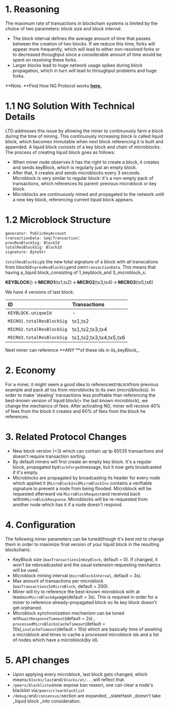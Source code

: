 # 1. Reasoning

The maximum rate of transactions in blockchain systems is limited by the choice of two parameters: block size and block interval.

* The block interval defines the average amount of time that passes between the creation of two blocks. If we reduce this time, forks will appear more frequently, which will lead to either non-resolved forks or to decreased throughput since a considerable amount of time would be spent on resolving these forks.
* Larger blocks lead to huge network usage spikes during block propagation, which in turn will lead to throughput problems and huge forks.

**Note. **Find How NG Protocol works [**here.**](../platform-features/ng-protocol.md)

# 1.1 NG Solution With Technical Details

LTO addresses this issue by allowing the miner to continuously farm a block during the time of mining. This continuously increasing block is called liquid block, which becomes immutable when next block referencing it is built and appended. A liquid block consists of a key block and chain of microblocks. The process of creating liquid block goes as follows:

* When miner node observes it has the right to create a block, it creates and sends keyBlock, which is regularly just an empty block.
* After that, it creates and sends microblocks every 3 seconds. Microblock is very similar to regular block: it's a non-empty pack of transactions, which references its parent: previous microblock or key block.
* Microblocks are continuously mined and propagated to the network until a new key block, referencing current liquid block appears.

# 1.2 Microblock Structure

```cpp
generator: PublicKeyAccount
transactionData: Seq[Transaction]
prevResBlockSig: BlockId
totalResBlockSig: BlockId
signature: ByteStr
```

`totalResBlockSig`is the new total signature of a block with all transcations from blockId=`prevResBlockSig`and own`transactionData`. This means that having a\_liquid block\_consisting of 1\_keyblock\_and 3\_microblock\_s:

**KEYBLOCK**\(\) &lt;-**MICRO1**\(tx1,tx2\) &lt;-**MICRO2**\(tx3,tx4\) &lt;-**MICRO3**\(tx5,tx6\)

We have 4 versions of last block:

| ID | Transactions |
| :--- | :--- |
| `KEYBLOCK.uniqueId` | - |
| `MICRO1.totalResBlockSig` | tx1,tx2 |
| `MICRO2.totalResBlockSig` | tx1,tx2,tx3,tx4 |
| `MICRO3.totalResBlockSig` | tx1,tx2,tx3,tx4,tx5,tx6 |

Next miner can reference **ANY **of these ids in its_keyBlock_.

# 2. Economy

For a miner, it might seem a good idea to reference`KEYBLOCK`from previous example and pack all txs from microblocks to its own \(micro\)block\(s\). In order to make 'stealing' transactions less profitable than referencing the best-known version of liquid block\(= the last known microblock\), we change the mechanics of fees: After activating NG, miner will receive 40% of fees from the block it creates and 60% of fees from the block he references.

# 3. Related Protocol Changes

* New block version \(=3\) which can contain up tp 65535 transactions and doesn't require transaction sorting.
* By default miners will first create an empty key block. It's a regular block, propagated by`BlockForged`message, but it now gets broadcasted if it's empty.
* Microblocks are propagated by broadcasting its header for every node which applied it \(`MicroBlockInv`\)`MicroBlockInv`
  contains a verifiable signature to prevent a node from being flooded. Microblock will be requested afterward via `MicroBlockRequest`and received back within`MicroBlockResponse.`Microblocks will be re-requested from another node which has it if a node doesn't respond.

# 4. Configuration

The following miner parameters can be tuned\(though it's best not to change them in order to maximize final version of your liquid block in the resulting blockchain\):

* KeyBlock size \(`maxTransactionsInKeyBlock`, default = 0\). If changed, it won't be rebroadcasted and the usual extension requesting mechanics will be used.
* Microblock mining interval \(`microBlockInterval`, default = 3s\).
* Max amount of transactions per microblock \(`maxTransactionsInMicroBlock`, default = 200\).
* Miner will try to reference the best-known microblock with at least`minMicroBlockAge`age\(default = 3s\). This is required in order for a miner to reference already-propagated block so its key block doesn't get orphaned.
* Microblock synchronization mechanism can be tuned with`waitResponseTimeout`\(default = 2s\) , `processedMicroBlocksCacheTimeout`\(default = 10s\),`invCacheTimeout`\(default = 10s\) which are basically time of awaiting a microblock and times to cache a processed microblock ids and a list of nodes which have a microblock\(by id\).

# 5. API changes

* Upon applying every microblock, last block gets changed, which means`/blocks/last`and`/blocks/at/...`will reflect that.
* `/peers/blacklisted`now expose ban reason, one can clear a node's blacklist via`/peers/clearblacklist`
* `/debug/`and`/consensus/`section are expanded, \_stateHash \_doesn't take \_liquid block \_into consideration.

